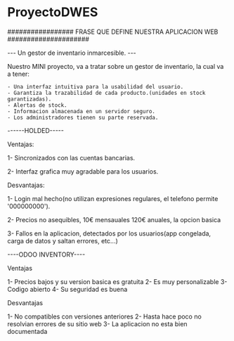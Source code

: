 # ProyectoDWES


################# FRASE QUE DEFINE NUESTRA APLICACION WEB #####################

--- Un gestor de inventario inmarcesible. ---

Nuestro MINI proyecto, va a tratar sobre un gestor de inventario, la cual va a tener:

    - Una interfaz intuitiva para la usabilidad del usuario.
    - Garantiza la trazabilidad de cada producto.(unidades en stock garantizadas).
    - Alertas de stock.
    - Informacion almacenada en un servidor seguro.
    - Los administradores tienen su parte reservada.


------HOLDED-----

Ventajas:

1- Sincronizados con las cuentas bancarias.

2- Interfaz grafica muy agradable para los usuarios.


Desvantajas:

1- Login mal hecho(no utilizan expresiones regulares, el telefono permite '000000000').

2- Precios no asequibles, 10€ mensauales 120€ anuales, la opcion basica

3- Fallos en la aplicacion, detectados por los usuarios(app congelada, carga de datos y saltan errores, etc...)




----ODOO INVENTORY----

Ventajas

1- Precios bajos y su version basica es gratuita
2- Es muy personalizable
3- Codigo abierto
4- Su seguridad es buena



Desvantajas

1- No compatibles con versiones anteriores
2- Hasta hace poco no resolvian errores de su sitio web
3- La aplicacion no esta bien documentada



